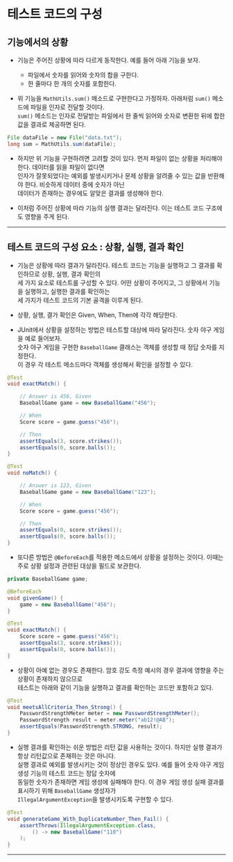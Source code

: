 <h1>테스트 코드의 구성</h1>

<h2>기능에서의 상황</h2>

* 기능은 주어진 상황에 따라 다르게 동작한다. 예를 들어 아래 기능을 보자.
  * 파일에서 숫자를 읽어와 숫자의 합을 구한다.
  * 한 줄마다 한 개의 숫자를 포함한다.

* 위 기능을 `MathUtils.sum()` 메소드로 구현한다고 가정하자. 아래처럼 `sum()` 메소드에 파일을 인자로 전달할 것이다.   
  `sum()` 메소드는 인자로 전달받는 파일에서 한 줄씩 읽어와 숫자로 변환한 뒤에 합한 값을 결과로 제공하면 된다.
```java
File dataFile = new File("data.txt");
long sum = MathUtils.sum(dataFile);
```

* 하지만 위 기능을 구현하려면 고려할 것이 있다. 먼저 파일이 없는 상황을 처리해야 한다. 데이터를 읽을 파일이 없다면   
  인자가 잘못되었다는 예외를 발생시키거나 문제 상황을 알려줄 수 있는 값을 반환해야 한다. 비슷하게 데이터 중에 숫자가 아닌   
  데이터가 존재하는 경우에도 알맞은 결과를 생성해야 한다.

* 이처럼 주어진 상황에 따라 기능의 실행 결과는 달라진다. 이는 테스트 코드 구조에도 영향을 주게 된다.
<hr/>

<h2>테스트 코드의 구성 요소 : 상황, 실행, 결과 확인</h2>

* 기능은 상황에 따라 결과가 달라진다. 테스트 코드는 기능을 실행하고 그 결과를 확인하므로 상황, 실행, 결과 확인의   
  세 가지 요소로 테스트를 구성할 수 있다. 어떤 상황이 주어지고, 그 상황에서 기능을 실행하고, 실행한 결과를 확인하는   
  세 가지가 테스트 코드의 기본 골격을 이루게 된다.

* 상황, 실행, 결가 확인은 Given, When, Then에 각각 해당한다.

* JUnit에서 상황을 설정하는 방법은 테스트할 대상에 따라 달라진다. 숫자 야구 게임을 예로 들어보자.   
  숫자 야구 게임을 구현한 `BaseballGame` 클래스는 객체를 생성할 때 정답 숫자를 지정한다.   
  이 경우 각 테스트 메소드마다 객체를 생성해서 확인을 설정할 수 있다.
```java
@Test
void exactMatch() {

    // Answer is 456, Given
    BaseballGame game = new BaseballGame("456");

    // When
    Score score = game.guess("456");

    // Then
    assertEquals(3, score.strikes());
    assertEquals(0, score.balls());
}

@Test
void noMatch() {

    // Answer is 123, Given
    BaseballGame game = new BaseballGame("123");

    // When
    Score score = game.guess("456");

    // Then
    assertEquals(0, score.strikes());
    assertEquals(0, score.balls());
}
```

* 또다른 방법은 `@BeforeEach`를 적용한 메소드에서 상황을 설정하는 것이다. 이때는 주로 상황 설정과 관련된 대상을 필드로 보관한다.
```java
private BaseballGame game;

@BeforeEach
void givenGame() {
    game = new BaseballGame("456");
}

@Test
void exactMatch() {
    Score score = game.guess("456");
    assertEquals(3, score.strikes());
    assertEquals(0, score.balls());
}
```

* 상황이 아예 없는 경우도 존재한다. 암호 강도 측정 예시의 경우 결과에 영향을 주는 상황이 존재하지 않으므로   
  테스트는 아래와 같이 기능을 실행하고 결과를 확인하는 코드만 포함하고 있다.
```java
@Test
void meetsAllCriteria_Then_Strong() {
    PasswordStrengthMeter meter = new PasswordStrengthMeter();
    PasswordStrength result = meter.meter("ab12!@AB");
    assertEquals(PasswordStrength.STRONG, result);
}
```

* 실행 결과를 확인하는 쉬운 방법은 리턴 값을 사용하는 것이다. 하지만 실행 결과가 항상 리턴값으로 존재하는 것은 아니다.   
  실행 결과로 예외를 발생시키는 것이 정상인 경우도 있다. 예를 들어 숫자 야구 게임 생성 기능의 테스트 코드는 정답 숫자에   
  동일한 숫자가 존재하면 게임 생성에 실패해야 한다. 이 경우 게임 생성 실패 결과를 표시하기 위해 `BaseballGame` 생성자가   
  `IllegalArgumentException`을 발생시키도록 구현할 수 있다.
```java
@Test
void generateGame_With_DuplicateNumber_Then_Fail() {
    assertThrows(IllegalArgumentException.class,
        () -> new BaseballGame("110")
    );
}
```
<hr/>

